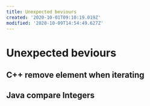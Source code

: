 ```yaml
---
title: Unexpected beviours
created: '2020-10-01T09:10:19.019Z'
modified: '2020-10-09T14:54:49.627Z'
---
```


# Unexpected beviours

## C++ remove element when iterating

## Java compare Integers
